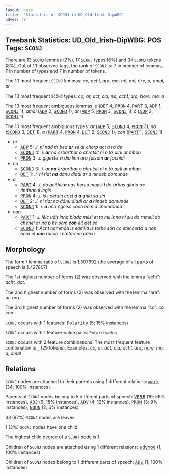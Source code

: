 ```yaml
---
layout: base
title:  'Statistics of SCONJ in UD_Old_Irish-DipWBG'
udver: '2'
---
```


## Treebank Statistics: UD_Old_Irish-DipWBG: POS Tags: `SCONJ`

There are 13 `SCONJ` lemmas (7%), 17 `SCONJ` types (6%) and 34 `SCONJ` tokens (8%).
Out of 13 observed tags, the rank of `SCONJ` is: 7 in number of lemmas, 7 in number of types and 7 in number of tokens.

The 10 most frequent `SCONJ` lemmas: <em>co, acht, ara, cía, ná, má, óre, a, amal, ar</em>

The 10 most frequent `SCONJ` types:  <em>co, ar, act, cia, na, acht, ara, hore, ma, a</em>

The 10 most frequent ambiguous lemmas: <em>a</em> (<tt><a href="sga_dipwbg-pos-DET.html">DET</a></tt> 4, <tt><a href="sga_dipwbg-pos-PRON.html">PRON</a></tt> 4, <tt><a href="sga_dipwbg-pos-PART.html">PART</a></tt> 3, <tt><a href="sga_dipwbg-pos-ADP.html">ADP</a></tt> 1, <tt><a href="sga_dipwbg-pos-SCONJ.html">SCONJ</a></tt> 1), <em>amal</em> (<tt><a href="sga_dipwbg-pos-ADV.html">ADV</a></tt> 2, <tt><a href="sga_dipwbg-pos-SCONJ.html">SCONJ</a></tt> 1), <em>ar</em> (<tt><a href="sga_dipwbg-pos-ADP.html">ADP</a></tt> 5, <tt><a href="sga_dipwbg-pos-PRON.html">PRON</a></tt> 3, <tt><a href="sga_dipwbg-pos-SCONJ.html">SCONJ</a></tt> 1), <em>ó</em> (<tt><a href="sga_dipwbg-pos-ADP.html">ADP</a></tt> 2, <tt><a href="sga_dipwbg-pos-SCONJ.html">SCONJ</a></tt> 1)

The 10 most frequent ambiguous types:  <em>ar</em> (<tt><a href="sga_dipwbg-pos-ADP.html">ADP</a></tt> 5, <tt><a href="sga_dipwbg-pos-SCONJ.html">SCONJ</a></tt> 4, <tt><a href="sga_dipwbg-pos-PRON.html">PRON</a></tt> 3), <em>na</em> (<tt><a href="sga_dipwbg-pos-SCONJ.html">SCONJ</a></tt> 3, <tt><a href="sga_dipwbg-pos-DET.html">DET</a></tt> 1), <em>a</em> (<tt><a href="sga_dipwbg-pos-PART.html">PART</a></tt> 4, <tt><a href="sga_dipwbg-pos-PRON.html">PRON</a></tt> 4, <tt><a href="sga_dipwbg-pos-DET.html">DET</a></tt> 2, <tt><a href="sga_dipwbg-pos-SCONJ.html">SCONJ</a></tt> 1), <em>con</em> (<tt><a href="sga_dipwbg-pos-PART.html">PART</a></tt> 1, <tt><a href="sga_dipwbg-pos-SCONJ.html">SCONJ</a></tt> 1)


* <em>ar</em>
  * <tt><a href="sga_dipwbg-pos-ADP.html">ADP</a></tt> 5: <em>.i. ní nád ṁ bed <b>ar</b> se di chorp act a tá de</em>
  * <tt><a href="sga_dipwbg-pos-SCONJ.html">SCONJ</a></tt> 4: <em>.i. <b>ar</b> na érbarthar o chretsit ni n tá airli ar mban</em>
  * <tt><a href="sga_dipwbg-pos-PRON.html">PRON</a></tt> 3: <em>.i. gigeste si dia linn ara fulsam <b>ar</b> fochidi</em>
* <em>na</em>
  * <tt><a href="sga_dipwbg-pos-SCONJ.html">SCONJ</a></tt> 3: <em>.i. ar <b>na</b> érbarthar o chretsit ni n tá airli ar mban</em>
  * <tt><a href="sga_dipwbg-pos-DET.html">DET</a></tt> 1: <em>.i. ni riat <b>na</b> dánu diadi ar a nindeb domunde</em>
* <em>a</em>
  * <tt><a href="sga_dipwbg-pos-PART.html">PART</a></tt> 4: <em>.i. do gníthe <b>a</b> nas bered moysi ɫ do árbas gloria oc tindnacul legis</em>
  * <tt><a href="sga_dipwbg-pos-PRON.html">PRON</a></tt> 4: <em>.i. is i persin crist d <b>a</b> gníu sa sin</em>
  * <tt><a href="sga_dipwbg-pos-DET.html">DET</a></tt> 2: <em>.i. ni riat na dánu diadi ar <b>a</b> nindeb domunde</em>
  * <tt><a href="sga_dipwbg-pos-SCONJ.html">SCONJ</a></tt> 1: <em>.i. <b>a</b> nno ngeiss cách imm a chomalnad</em>
* <em>con</em>
  * <tt><a href="sga_dipwbg-pos-PART.html">PART</a></tt> 1: <em>.i. léic uáit inna biada mílsi et to mil inna hí siu do mmeil do chenél ar ná p hé som <b>con</b> éit dét so</em>
  * <tt><a href="sga_dipwbg-pos-SCONJ.html">SCONJ</a></tt> 1: <em>Acht nammáa is samlid is torbe són co eter certa a nas bera et <b>con</b> rucca i nætarcne cáich</em>

## Morphology

The form / lemma ratio of `SCONJ` is 1.307692 (the average of all parts of speech is 1.427807).

The 1st highest number of forms (2) was observed with the lemma “acht”: <em>acht, act</em>.

The 2nd highest number of forms (2) was observed with the lemma “ara”: <em>ar, ara</em>.

The 3rd highest number of forms (2) was observed with the lemma “co”: <em>co, con</em>.

`SCONJ` occurs with 1 features: <tt><a href="sga_dipwbg-feat-Polarity.html">Polarity</a></tt> (5; 15% instances)

`SCONJ` occurs with 1 feature-value pairs: `Polarity=Neg`

`SCONJ` occurs with 2 feature combinations.
The most frequent feature combination is `_` (29 tokens).
Examples: <em>co, ar, act, cia, acht, ara, hore, ma, a, amal</em>


## Relations

`SCONJ` nodes are attached to their parents using 1 different relations: <tt><a href="sga_dipwbg-dep-mark.html">mark</a></tt> (34; 100% instances)

Parents of `SCONJ` nodes belong to 5 different parts of speech: <tt><a href="sga_dipwbg-pos-VERB.html">VERB</a></tt> (19; 56% instances), <tt><a href="sga_dipwbg-pos-ADJ.html">ADJ</a></tt> (6; 18% instances), <tt><a href="sga_dipwbg-pos-ADV.html">ADV</a></tt> (4; 12% instances), <tt><a href="sga_dipwbg-pos-PRON.html">PRON</a></tt> (3; 9% instances), <tt><a href="sga_dipwbg-pos-NOUN.html">NOUN</a></tt> (2; 6% instances)

33 (97%) `SCONJ` nodes are leaves.

1 (3%) `SCONJ` nodes have one child.

The highest child degree of a `SCONJ` node is 1.

Children of `SCONJ` nodes are attached using 1 different relations: <tt><a href="sga_dipwbg-dep-advmod.html">advmod</a></tt> (1; 100% instances)

Children of `SCONJ` nodes belong to 1 different parts of speech: <tt><a href="sga_dipwbg-pos-ADV.html">ADV</a></tt> (1; 100% instances)

